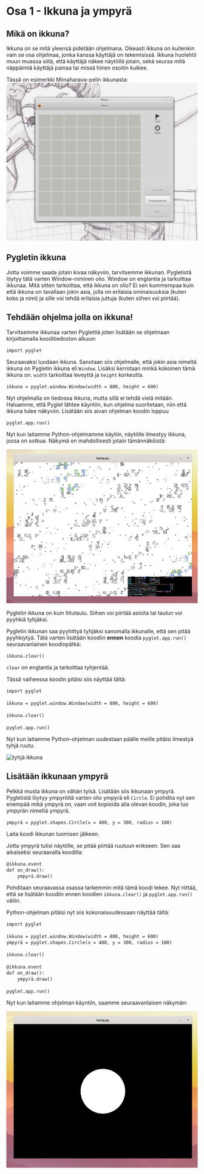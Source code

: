# Osa 1 - Ikkuna ja ympyrä

## Mikä on ikkuna?

Ikkuna on se mitä yleensä pidetään ohjelmana. Oikeasti ikkuna on kuitenkin vain se osa ohjelmaa, jonka kanssa käyttäjä on tekemisissä. Ikkuna huolehtii muun muassa siitä, että käyttäjä näkee näytöllä jotain, sekä seuraa mitä näppäimiä käyttäjä painaa tai missä hiiren osoitin kulkee.

Tässä on esimerkki Miinaharava-pelin ikkunasta:
![kuva miinaharavasta](miinaharavaikkuna.png)

## Pygletin ikkuna

Jotta voimme saada jotain kivaa näkyviin, tarvitsemme ikkunan. Pygletistä löytyy tätä varten Window-niminen olio. Window on englantia ja tarkoittaa ikkunaa. Mitä sitten tarkoittaa, että ikkuna on olio? Ei sen kummempaa kuin että ikkuna on tavallaan jokin asia, jolla on erilaisia ominaisuuksia (kuten koko ja nimi) ja sille voi tehdä erilaisia juttuja (kuten siihen voi piirtää).

## Tehdään ohjelma jolla on ikkuna!

Tarvitsemme ikkunaa varten Pyglettiä joten lisätään se ohjelmaan kirjoittamalla kooditiedoston alkuun:

```Python3
import pyglet
``` 

Seuraavaksi luodaan ikkuna. Sanotaan siis ohjelmalle, että jokin asia nimeltä ikkuna on Pygletin ikkuna eli `Window`. Lisäksi kerrotaan minkä kokoinen tämä ikkuna on. `width` tarkoittaa leveyttä ja `height` korkeutta.

```Python3
ikkuna = pyglet.window.Window(width = 800, height = 600)
```

Nyt ohjelmalla on tiedossa ikkuna, mutta sillä ei tehdä vielä mitään. Haluamme, että Pyglet lähtee käyntiin, kun ohjelma suoritetaan, niin että ikkuna tulee näkyviin. Lisätään siis aivan ohjelman koodin loppuu

```Python3
pyglet.app.run()
```
Nyt kun laitamme Python-ohjelmamme käytiin, näytölle ilmestyy ikkuna, jossa on sotkua. Näkymä on mahdollisesti jotain tämännäköistä:

![sotkuinen ikkuna](sotku-ikkuna.png)

Pygletin ikkuna on kuin liitutaulu. Siihen voi piirtää asioita tai taulun voi pyyhkiä tyhjäksi. 

Pygletin ikkunan saa pyyhittyä tyhjäksi sanomalla ikkunalle, että sen pitää pyyhkiytyä. Tätä varten lisätään koodiin **ennen** koodia `pyglet.app.run()` seuraavanlainen koodinpätkä:

```Python3
ikkuna.clear()
```

`clear` on englantia ja tarkoittaa tyhjentää.

Tässä vaiheessa koodin pitäisi siis näyttää tältä:

```Python3
import pyglet

ikkuna = pyglet.window.Window(width = 800, height = 600)

ikkuna.clear()

pyglet.app.run()
```

Nyt kun laitamme Python-ohjelman uudestaan päälle meille pitäisi ilmestyä tyhjä ruutu.

![tyhjä ikkuna](tyhjä-ikkuna.png)

## Lisätään ikkunaan ympyrä

Pelkkä musta ikkuna on vähän tylsä. Lisätään siis ikkunaan ympyrä.
Pygletistä löytyy ympyröitä varten olio ympyrä eli `Circle`. Ei pohdita nyt sen enempää mikä ympyrä on, vaan voit kopioida alla olevan koodin, joka luo ympyrän nimeltä ympyrä.

```Python3
ympyrä = pyglet.shapes.Circle(x = 400, y = 300, radius = 100)
```

Laita koodi ikkunan luomisen jälkeen.

Jotta ympyrä tulisi näytölle, se pitää piirtää ruutuun erikseen. Sen saa aikaiseksi seuraavalla koodilla:

```Python3
@ikkuna.event
def on_draw():
    ympyrä.draw()
```

Pohditaan seuraavassa osassa tarkemmin mitä tämä koodi tekee. Nyt riittää, että se lisätään koodiin ennen koodien `ikkuna.clear()` ja `pyglet.app.run()` väliin.

Python-ohjelman pitäisi nyt siis kokonaisuudessaan näyttää tältä:
```Python3
import pyglet

ikkuna = pyglet.window.Window(width = 800, height = 600)
ympyrä = pyglet.shapes.Circle(x = 400, y = 300, radius = 100)

ikkuna.clear()

@ikkuna.event
def on_draw():
    ympyrä.draw()

pyglet.app.run()
```

Nyt kun laitamme ohjelman käyntiin, saamme seuraavanlaisen näkymän:

![ympyrä ikkunassa](pallo-ikkunassa.png)